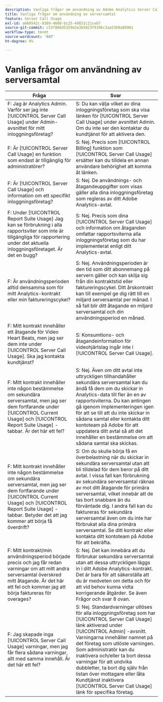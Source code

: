 ```yaml
---
description: Vanliga frågor om användning av Adobe Analytics Server Call
title: Vanliga frågor om användning av serversamtal
feature: Server Call Usage
exl-id: a660542c-9389-4608-bc25-49831c21ceb7
source-git-commit: c53f886d5329e2a3b5023f9396c3aa2360a86901
workflow-type: tm+mt
source-wordcount: '647'
ht-degree: 0%

---
```


# Vanliga frågor om användning av serversamtal

| Fråga | Svar |
|--- |--- |
| F: Jag är Analytics Admin. Varför ser jag inte [!UICONTROL Server Call Usage] under Admin-avsnittet för mitt inloggningsföretag? | S: Du kan välja vilket av dina inloggningsföretag som ska visa länken för [!UICONTROL Server Call Usage] under avsnittet Admin. Om du inte ser den kontaktar du kundtjänst för att aktivera den. |
| F: Är [!UICONTROL Server Call Usage] en funktion som endast är tillgänglig för administratörer? | S: Nej. Precis som [!UICONTROL Billing] funktion som [!UICONTROL Server Call Usage] ersätter kan du tilldela en annan användare behörighet att komma åt länken. |
| F: Är [!UICONTROL Server Call Usage] och information om ett specifikt inloggningsföretag? | S: Nej. De användnings- och åtagandeuppgifter som visas gäller alla dina inloggningsföretag som regleras av ditt Adobe Analytics-avtal. |
| F: Under [!UICONTROL Report Suite Usage] Jag kan se förbrukning i alla rapportsviter som inte är tillgängliga för rapportering under det aktuella inloggningsföretaget. Är det en bugg? | S: Nej. Precis som dina [!UICONTROL Server Call Usage] och information om åtaganden omfattar rapportsviterna alla inloggningsföretag som du har implementerat enligt ditt Analytics-avtal. |
| F: Är användningsperioden alltid densamma som för mitt Analytics-kontrakt eller min faktureringscykel? | S: Nej. Användningsperioden är den tid som ditt abonnemang på servern gäller och kan skilja sig från din kontraktstid eller faktureringscykel. Ditt årskontrakt kan till exempel ge dig rätt till en miljard serversamtal per månad. I så fall blir ditt åtagande en miljard serversamtal och din användningsperiod en månad. |
| F: Mitt kontrakt innehåller ett åtagande för Video Heart Beats, men jag ser dem inte under [!UICONTROL Server Call Usage]. Ska jag kontakta kundtjänst? | S: Konsumtions- och åtagandeinformation för videohjärtslag ingår inte i [!UICONTROL Server Call Usage]. |
| F: Mitt kontrakt innehåller inte någon bestämmelse om sekundära serversamtal, men jag ser dem fortfarande under [!UICONTROL Current Usage] och [!UICONTROL Report Suite Usage] -tabbar. Är det här ett fel? | S: Nej. Även om ditt avtal inte uttryckligen tillhandahåller sekundära serversamtal kan du ändå få dem om du skickar in Analytics-data till fler än en av rapportsviterna. Du kan antingen gå igenom implementeringen igen för att se till att du inte skickar in sådana samtal eller kontakta ditt kontoteam på Adobe för att uppdatera ditt avtal så att det innehåller en bestämmelse om att sådana samtal ska skickas. |
| F: Mitt kontrakt innehåller inte någon bestämmelse om sekundära serversamtal, men jag ser dem fortfarande under [!UICONTROL Current Usage] och [!UICONTROL Report Suite Usage] -tabbar. Betyder det att jag kommer att börja få överdrift? | S: Om du skulle börja få en överbelastning när du skickar in sekundära serversamtal utan att bli tilldelad för dem beror på ditt avtal. I vissa fall kan förbrukning av sekundära serversamtal räknas av mot ditt åtagande för primära serversamtal, vilket innebär att de tas bort snabbare än du förväntade dig. I andra fall kan du faktureras för sekundära serversamtal även om du inte har förbrukat alla dina primära serversamtal. Se ditt kontrakt eller kontakta ditt kontoteam på Adobe för att bekräfta. |
| F: Mitt kontrakt/min användningsperiod började precis och jag får redan varningar om att mitt andra serversamtal överskred mitt åtagande. Är det här ett fel och kommer jag att börja faktureras för overages? | S: Nej. Det kan innebära att du förbrukar sekundära serversamtal utan att dessa uttryckligen läggs in i ditt Adobe Analytics-kontrakt. Det är bara för att säkerställa att du är medveten om detta och för att vid behov kunna vidta korrigerande åtgärder. Se även Frågor och svar 8 ovan. |
| F: Jag skapade inga [!UICONTROL Server Call Usage] varningar, men jag får flera sådana varningar, allt med samma innehåll. Är det här ett fel? | S: Nej. Standardvarningar utlöses för alla inloggningsföretag som har [!UICONTROL Server Call Usage] länk aktiverad under [!UICONTROL Admin] -avsnitt. Varningarna innehåller namnet på det företag som utlöste varningen. Som administratör kan du inaktivera och/eller ta bort dessa varningar för att undvika dubbletter, ta bort dig själv från listan över mottagare eller låta Kundtjänst inaktivera [!UICONTROL Server Call Usage] länk för specifika företag. |
